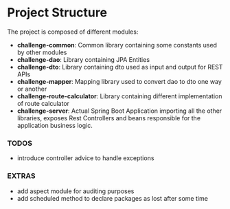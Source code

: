 # Project Structure

The project is composed of different modules:

- __challenge-common__: Common library containing some constants used by other modules
- __challenge-dao__: Library containing JPA Entities
- __challenge-dto__: Library containing dto used as input and output for REST APIs
- __challenge-mapper__: Mapping library used to convert dao to dto one way or another
- __challenge-route-calculator__: Library containing different implementation of route calculator
- __challenge-server__: Actual Spring Boot Application importing all the other libraries, exposes Rest Controllers and
  beans responsible for the application business logic.

### TODOS

- introduce controller advice to handle exceptions

### EXTRAS

- add aspect module for auditing purposes
- add scheduled method to declare packages as lost after some time
